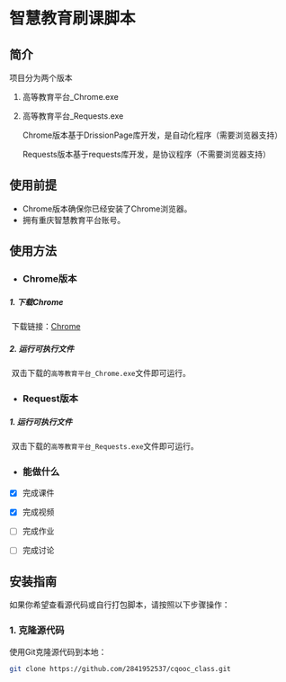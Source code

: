 # 智慧教育刷课脚本

## 简介

项目分为两个版本

1. 高等教育平台_Chrome.exe

2. 高等教育平台_Requests.exe

   Chrome版本基于DrissionPage库开发，是自动化程序（需要浏览器支持）

   Requests版本基于requests库开发，是协议程序（不需要浏览器支持）

## 使用前提

- Chrome版本确保你已经安装了Chrome浏览器。
- 拥有重庆智慧教育平台账号。

## 使用方法

- ### Chrome版本

##### 	1. 下载Chrome

​		下载链接：[Chrome](https://www.google.cn/intl/zh-CN/chrome/)

##### 	2. 运行可执行文件

​		双击下载的`高等教育平台_Chrome.exe`文件即可运行。



- ### Request版本

##### 	1. 运行可执行文件

​		双击下载的`高等教育平台_Requests.exe`文件即可运行。



- ### 能做什么

- [x] 完成课件
- [x] 完成视频
- [ ] 完成作业
- [ ] 完成讨论



## 安装指南

如果你希望查看源代码或自行打包脚本，请按照以下步骤操作：

### 1. 克隆源代码

使用Git克隆源代码到本地：

```bash
git clone https://github.com/2841952537/cqooc_class.git
